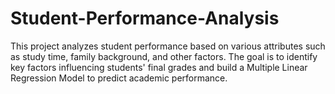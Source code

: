 # Student-Performance-Analysis
This project analyzes student performance based on various attributes such as study time, family background, and other factors. The goal is to identify key factors influencing students' final grades and build a Multiple Linear Regression Model to predict academic performance. 
